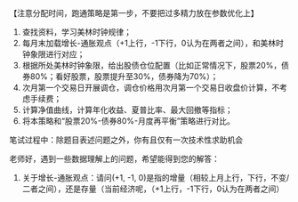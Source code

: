 【注意分配时间，跑通策略是第一步，不要把过多精力放在参数优化上】
1. 查找资料，学习美林时钟规律；
2. 每月末加载增长-通胀观点（+1上行，-1下行，0认为在两者之间），和美林时钟象限进行对应；
3. 根据所处美林时钟象限，给出股债仓位配置（比如正常情况下，股票20%，债券80%；看好股票，股票提升至30%，债券降为70%）；
4. 次月第一个交易日开展调仓，调仓价格用次月第一个交易日收盘价计算，不考虑手续费；
5. 计算净值曲线，计算年化收益、夏普比率、最大回撤等指标；
6. 将本策略和“股票20%-债券80%-月度再平衡”策略进行对比。

笔试过程中：除题目表述问题之外，你有且仅有一次技术性求助机会



老师好，遇到一些数据理解上的问题，希望能得到您的解答：
1. 关于增长-通胀观点：请问(+1, -1, 0)是指的增量（相较上月上行，下行，不变/二者之间），还是存量（当前经济呢，（+1上行，-1下行，0认为在两者之间）
